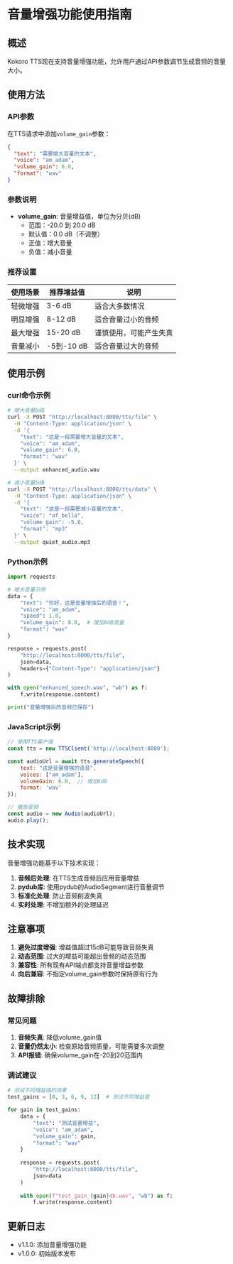 # 音量增强功能使用指南

## 概述
Kokoro TTS现在支持音量增强功能，允许用户通过API参数调节生成音频的音量大小。

## 使用方法

### API参数
在TTS请求中添加`volume_gain`参数：

```json
{
  "text": "需要增大音量的文本",
  "voice": "am_adam",
  "volume_gain": 6.0,
  "format": "wav"
}
```

### 参数说明
- **volume_gain**: 音量增益值，单位为分贝(dB)
  - 范围：-20.0 到 20.0 dB
  - 默认值：0.0 dB（不调整）
  - 正值：增大音量
  - 负值：减小音量

### 推荐设置
| 使用场景 | 推荐增益值 | 说明 |
|----------|------------|------|
| 轻微增强 | 3-6 dB | 适合大多数情况 |
| 明显增强 | 8-12 dB | 适合音量过小的音频 |
| 最大增强 | 15-20 dB | 谨慎使用，可能产生失真 |
| 音量减小 | -5到-10 dB | 适合音量过大的音频 |

## 使用示例

### curl命令示例
```bash
# 增大音量6dB
curl -X POST "http://localhost:8000/tts/file" \
  -H "Content-Type: application/json" \
  -d '{
    "text": "这是一段需要增大音量的文本",
    "voice": "am_adam",
    "volume_gain": 6.0,
    "format": "wav"
  }' \
  --output enhanced_audio.wav

# 减小音量5dB
curl -X POST "http://localhost:8000/tts/data" \
  -H "Content-Type: application/json" \
  -d '{
    "text": "这是一段需要减小音量的文本",
    "voice": "af_bella",
    "volume_gain": -5.0,
    "format": "mp3"
  }' \
  --output quiet_audio.mp3
```

### Python示例
```python
import requests

# 增大音量示例
data = {
    "text": "你好，这是音量增强后的语音！",
    "voice": "am_adam",
    "speed": 1.0,
    "volume_gain": 8.0,  # 增加8dB音量
    "format": "wav"
}

response = requests.post(
    "http://localhost:8000/tts/file",
    json=data,
    headers={"Content-Type": "application/json"}
)

with open("enhanced_speech.wav", "wb") as f:
    f.write(response.content)

print("音量增强后的音频已保存")
```

### JavaScript示例
```javascript
// 使用TTS客户端
const tts = new TTSClient('http://localhost:8000');

const audioUrl = await tts.generateSpeech({
    text: "这是音量增强的语音",
    voices: ["am_adam"],
    volumeGain: 6.0,  // 增加6dB
    format: 'wav'
});

// 播放音频
const audio = new Audio(audioUrl);
audio.play();
```

## 技术实现

音量增强功能基于以下技术实现：

1. **音频后处理**: 在TTS生成音频后应用音量增益
2. **pydub库**: 使用pydub的AudioSegment进行音量调节
3. **标准化处理**: 防止音频削波失真
4. **实时处理**: 不增加额外的处理延迟

## 注意事项

1. **避免过度增强**: 增益值超过15dB可能导致音频失真
2. **动态范围**: 过大的增益可能超出音频的动态范围
3. **兼容性**: 所有现有API端点都支持音量增益参数
4. **向后兼容**: 不指定volume_gain参数时保持原有行为

## 故障排除

### 常见问题

1. **音频失真**: 降低volume_gain值
2. **音量仍然太小**: 检查原始音频质量，可能需要多次调整
3. **API报错**: 确保volume_gain在-20到20范围内

### 调试建议
```python
# 测试不同增益值的效果
test_gains = [0, 3, 6, 9, 12]  # 测试不同增益值

for gain in test_gains:
    data = {
        "text": "测试音量增益",
        "voice": "am_adam",
        "volume_gain": gain,
        "format": "wav"
    }
    
    response = requests.post(
        "http://localhost:8000/tts/file",
        json=data
    )
    
    with open(f"test_gain_{gain}db.wav", "wb") as f:
        f.write(response.content)
```

## 更新日志
- v1.1.0: 添加音量增强功能
- v1.0.0: 初始版本发布